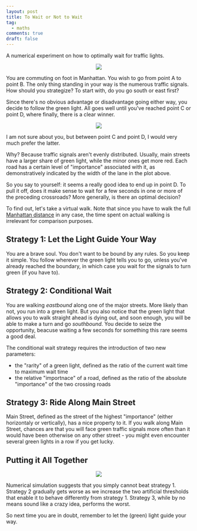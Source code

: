 ```yaml
---
layout: post
title: To Wait or Not to Wait
tag:
  - maths
comments: true
draft: false
---
```


A numerical experiment on how to optimally wait for traffic lights.

<div align="center">
  <img src="https://shawenyao.github.io/R/output/to_cross_or_not_to_cross/plot1.svg" />
</div>

You are commuting on foot in Manhattan. You wish to go from point A to point B. The only thing standing in your way is the numerous traffic signals. How should you strategize? To start with, do you go south or east first?

Since there's no obvious advantage or disadvantage going either way, you decide to follow the green light. All goes well until you've reached point C or point D, where finally, there is a clear winner.

<div align="center">
  <img src="https://shawenyao.github.io/R/output/to_cross_or_not_to_cross/plot2.svg" />
</div>

I am not sure about you, but between point C and point D, I would very much prefer the latter.

Why? Because traffic signals aren't evenly distributed. Usually, main streets have a larger share of green light, while the minor ones get more red. Each road has a certain level of "importance" associated with it, as demonstratively indicated by the width of the lane in the plot above.

So you say to yourself: it seems a really good idea to end up in point D. To pull it off, does it make sense to wait for a few seconds in one or more of the preceding crossroads? More generally, is there an optimal decision?

To find out, let's take a virtual walk. Note that since you have to walk the full [Manhattan distance](https://en.wikipedia.org/wiki/Taxicab_geometry) in any case, the time spent on actual walking is irrelevant for comparison purposes.

## Strategy 1: Let the Light Guide Your Way

You are a brave soul. You don't want to be bound by any rules. So you keep it simple. You follow wherever the green light tells you to go, unless you've already reached the boundary, in which case you wait for the signals to turn green (if you have to).

## Strategy 2: Conditional Wait

You are walking _eastbound_ along one of the major streets. More likely than not, you run into a green light. But you also notice that the green light that allows you to walk straight ahead is dying out, and soon enough, you will be able to make a turn and go _southbound_. You decide to seize the opportunity, beacuse waiting a few seconds for something this rare seems a good deal.

The conditional wait strategy requires the introduction of two new parameters:
* the "rarity" of a green light, defined as the ratio of the current wait time to maximum wait time
* the relative "importnace" of a road, defined as the ratio of the absolute "importance" of the two crossing roads

## Strategy 3: Ride Along Main Street

Main Street, defined as the street of the highest "importance" (either horizontaly or vertically), has a nice property to it. If you walk along Main Street, chances are that you will face green traffic signals more often than it would have been otherwise on any other street - you might even encounter several green lights in a row if you get lucky. 

## Putting it All Together

<div align="center">
  <img src="https://shawenyao.github.io/R/output/to_cross_or_not_to_cross/plot3.svg" />
</div>

Numerical simulation suggests that you simply cannot beat strategy 1. Strategy 2 gradually gets worse as we increase the two artificial thresholds that enable it to behave differently from strategy 1. Strategy 3, while by no means sound like a crazy idea, performs the worst.

So next time you are in doubt, remember to let the (green) light guide your way.

